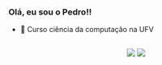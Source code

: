 ### Olá, eu sou o Pedro!!

- 🔭 Curso ciência da computação na UFV

##

<div align="center"> 
  <a href = "mailto:pedroh.moura37@gmail.com"><img src="https://img.shields.io/badge/-Gmail-%23333?style=for-the-badge&logo=gmail&logoColor=white" target="_blank"></a>
  <a href="https://www.linkedin.com/in/pedro-moura-561876177" target="_blank"><img src="https://img.shields.io/badge/-LinkedIn-%230077B5?style=for-the-badge&logo=linkedin&logoColor=white" target="_blank"></a>
</div>
